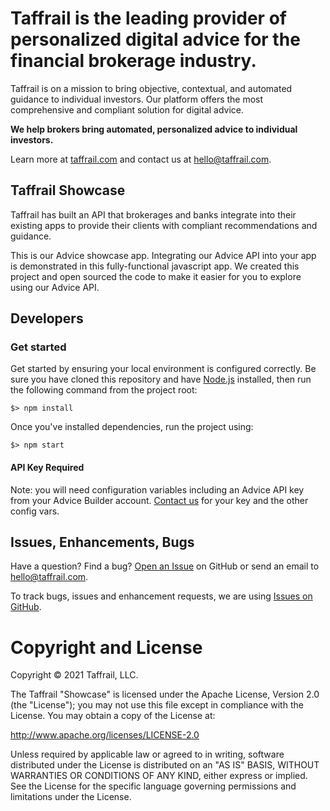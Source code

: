 # Taffrail is the leading provider of personalized digital advice for the financial brokerage industry.

Taffrail is on a mission to bring objective, contextual, and automated guidance to individual investors. Our platform offers the most comprehensive and compliant solution for digital advice.

**We help brokers bring automated, personalized advice to individual investors.**

Learn more at [taffrail.com](https://taffrail.com) and contact us at hello@taffrail.com.

## Taffrail Showcase

Taffrail has built an API that brokerages and banks integrate into their existing apps to provide their clients with compliant recommendations and guidance.

This is our Advice showcase app. Integrating our Advice API into your app is demonstrated in this fully-functional javascript app. We created this project and open sourced the code to make it easier for you to explore using our Advice API.

## Developers

### Get started

Get started by ensuring your local environment is configured correctly. Be sure you have cloned this repository and have [Node.js](http://nodejs.org/) installed, then run the following command from the project root:

```$> npm install```

Once you've installed dependencies, run the project using: 

```$> npm start```

#### API Key Required

Note: you will need configuration variables including an Advice API key from your Advice Builder account. [Contact us](mailto:hello@taffrail.com?subject=Request+API+Key) for your key and the other config vars.

## Issues, Enhancements, Bugs

Have a question? Find a bug? [Open an Issue](https://github.com/taffrail/showcase/issues/new) on GitHub or send an email to hello@taffrail.com.

To track bugs, issues and enhancement requests, we are using [Issues on GitHub](https://github.com/taffrail/showcase/issues).

# Copyright and License

Copyright © 2021 Taffrail, LLC.

The Taffrail "Showcase" is licensed under the Apache License, Version 2.0 (the "License"); you may not use this file except in compliance with the License. You may obtain a copy of the License at:

http://www.apache.org/licenses/LICENSE-2.0

Unless required by applicable law or agreed to in writing, software distributed under the License is distributed on an "AS IS" BASIS, WITHOUT WARRANTIES OR CONDITIONS OF ANY KIND, either express or implied. See the License for the specific language governing permissions and limitations under the License.
